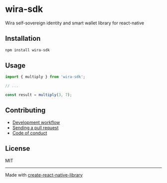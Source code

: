 # wira-sdk

Wira self-sovereign identity and smart wallet library for react-native

## Installation


```sh
npm install wira-sdk
```


## Usage


```js
import { multiply } from 'wira-sdk';

// ...

const result = multiply(3, 7);
```


## Contributing

- [Development workflow](CONTRIBUTING.md#development-workflow)
- [Sending a pull request](CONTRIBUTING.md#sending-a-pull-request)
- [Code of conduct](CODE_OF_CONDUCT.md)

## License

MIT

---

Made with [create-react-native-library](https://github.com/callstack/react-native-builder-bob)
